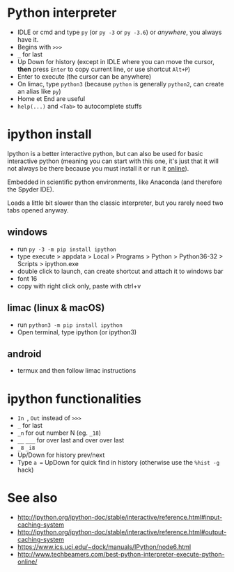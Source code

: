 # Python interpreter

- IDLE or cmd and type `py` (or `py -3` or `py -3.6`) or <em>anywhere</em>, you always have it.
- Begins with `>>>`
- `_` for last
- Up Down for history (except in IDLE where you can move the cursor, **then** press `Enter` to copy current line, or use shortcut `Alt+P`)
- Enter to execute (the cursor can be anywhere)
- On limac, type `python3` (because `python` is generally `python2`, can create an alias like `py`)
- Home et End are useful
- `help(...)` and `<Tab>` to autocomplete stuffs

# ipython install
Ipython is a better interactive python,
but can also be used for basic interactive python
(meaning you can start with this one, it's just that it will not always be there 
because you must install it or run it [online](http://www.techbeamers.com/best-python-interpreter-execute-python-online/)).

Embedded in scientific python environments, like Anaconda (and therefore the Spyder IDE).

Loads a little bit slower than the classic interpreter, but you rarely need two tabs opened anyway.

## windows
- run `py -3 -m pip install ipython`
- type execute > appdata > Local > Programs > Python > Python36-32 > Scripts > ipython.exe
- double click to launch, can create shortcut and attach it to windows bar
- font 16
- copy with right click only, paste with ctrl+v

## limac (linux & macOS)
- run `python3 -m pip install ipython`
- Open terminal, type ipython (or ipython3)

## android
- termux and then follow limac instructions

# ipython functionalities

- `In `, `Out` instead of `>>>`
- `_` for last
- `_n` for out number N (eg. `_18`)
- `__` `___` for over last and over over last
- `_8` `_i8`
- Up/Down for history prev/next
- Type `a =` UpDown for quick find in history (otherwise use the `%hist -g` hack)

# See also

- http://ipython.org/ipython-doc/stable/interactive/reference.html#input-caching-system
- http://ipython.org/ipython-doc/stable/interactive/reference.html#output-caching-system
- https://www.ics.uci.edu/~dock/manuals/IPython/node6.html
- http://www.techbeamers.com/best-python-interpreter-execute-python-online/
